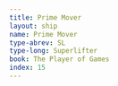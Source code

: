 ```yaml
---
title: Prime Mover
layout: ship
name: Prime Mover
type-abrev: SL
type-long: Superlifter
book: The Player of Games
index: 15
---
```


